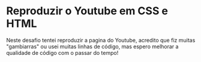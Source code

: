 # Reproduzir o Youtube em CSS e HTML

Neste desafio tentei reproduzir a pagina do Youtube, acredito que fiz muitas "gambiarras" ou usei muitas linhas de código, mas espero melhorar a qualidade de código com o passar do tempo!
